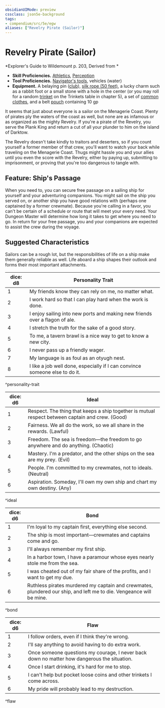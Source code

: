 ```yaml
---
obsidianUIMode: preview
cssclass: json5e-background
tags:
- compendium/src/5e/egw
aliases: ["Revelry Pirate (Sailor)"]
---
```

# Revelry Pirate (Sailor)
*Explorer's Guide to Wildemount p. 203, Derived from *  

- **Skill Proficiencies.** [Athletics](../../5e-rules/skills.md##Athletics), [Perception](../../5e-rules/skills.md##Perception)  
- **Tool Proficiencies.** [Navigator's tools](navigators-tools.md#), vehicles (water)  
- **Equipment.** A belaying pin ([club](club.md#)), [silk rope (50 feet)](silk-rope-50-feet.md#), a lucky charm such as a rabbit foot or a small stone with a hole in the center (or you may roll for a random [trinket](trinket.md#) on the Trinkets table in chapter 5), a set of [common clothes](common-clothes.md#), and a belt [pouch](pouch.md#) containing 10 gp  

It seems that just about everyone is a sailor on the Menagerie Coast. Plenty of pirates ply the waters of the coast as well, but none are as infamous or as organized as the mighty Revelry. If you're a pirate of the Revelry, you serve the Plank King and return a cut of all your plunder to him on the island of Darktow.

The Revelry doesn't take kindly to traitors and deserters, so if you count yourself a former member of that crew, you'll want to watch your back while traveling on the Menagerie Coast. Thugs might hassle you and your allies until you even the score with the Revelry, either by paying up, submitting to imprisonment, or proving that you're too dangerous to tangle with.

## Feature: Ship's Passage

When you need to, you can secure free passage on a sailing ship for yourself and your adventuring companions. You might sail on the ship you served on, or another ship you have good relations with (perhaps one captained by a former crewmate). Because you're calling in a favor, you can't be certain of a schedule or route that will meet your every need. Your Dungeon Master will determine how long it takes to get where you need to go. In return for your free passage, you and your companions are expected to assist the crew during the voyage.

## Suggested Characteristics

Sailors can be a rough lot, but the responsibilities of life on a ship make them generally reliable as well. Life aboard a ship shapes their outlook and forms their most important attachments.

| dice: d8 | Personality Trait |
|----------|-------------------|
| 1 | My friends know they can rely on me, no matter what. |
| 2 | I work hard so that I can play hard when the work is done. |
| 3 | I enjoy sailing into new ports and making new friends over a flagon of ale. |
| 4 | I stretch the truth for the sake of a good story. |
| 5 | To me, a tavern brawl is a nice way to get to know a new city. |
| 6 | I never pass up a friendly wager. |
| 7 | My language is as foul as an otyugh nest. |
| 8 | I like a job well done, especially if I can convince someone else to do it. |
^personality-trait

| dice: d6 | Ideal |
|----------|-------|
| 1 | Respect. The thing that keeps a ship together is mutual respect between captain and crew. (Good) |
| 2 | Fairness. We all do the work, so we all share in the rewards. (Lawful) |
| 3 | Freedom. The sea is freedom—the freedom to go anywhere and do anything. (Chaotic) |
| 4 | Mastery. I'm a predator, and the other ships on the sea are my prey. (Evil) |
| 5 | People. I'm committed to my crewmates, not to ideals. (Neutral) |
| 6 | Aspiration. Someday, I'll own my own ship and chart my own destiny. (Any) |
^ideal

| dice: d6 | Bond |
|----------|------|
| 1 | I'm loyal to my captain first, everything else second. |
| 2 | The ship is most important—crewmates and captains come and go. |
| 3 | I'll always remember my first ship. |
| 4 | In a harbor town, I have a paramour whose eyes nearly stole me from the sea. |
| 5 | I was cheated out of my fair share of the profits, and I want to get my due. |
| 6 | Ruthless pirates murdered my captain and crewmates, plundered our ship, and left me to die. Vengeance will be mine. |
^bond

| dice: d6 | Flaw |
|----------|------|
| 1 | I follow orders, even if I think they're wrong. |
| 2 | I'll say anything to avoid having to do extra work. |
| 3 | Once someone questions my courage, I never back down no matter how dangerous the situation. |
| 4 | Once I start drinking, it's hard for me to stop. |
| 5 | I can't help but pocket loose coins and other trinkets I come across. |
| 6 | My pride will probably lead to my destruction. |
^flaw